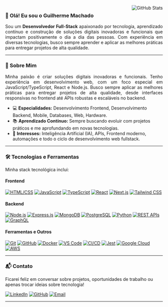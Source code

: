 <img align="right" src="https://github-readme-stats.vercel.app/api?username=gui1416&show_icons=true&title_color=783c00&text_color=af552e&icon_color=783c00&bg_color=f8efd4&include_all_commits=true" alt="GitHub Stats">

### 👋 Olá! Eu sou o Guilherme Machado

<p align="justify">
Sou um <strong>Desenvolvedor Full-Stack</strong> apaixonado por tecnologia, aprendizado contínuo e construção de soluções digitais inovadoras e funcionais que impactam positivamente o dia a dia das pessoas. Com experiência em diversas tecnologias, busco sempre aprender e aplicar as melhores práticas para entregar projetos de alta qualidade.
</p>

---

### 🚀 Sobre Mim

<p align="justify">
Minha paixão é criar soluções digitais inovadoras e funcionais. Tenho experiência em desenvolvimento web, com um foco especial em JavaScript/TypeScript, React e Node.js. Busco sempre aplicar as melhores práticas para entregar projetos de alta qualidade, desde interfaces responsivas no frontend até APIs robustas e escaláveis no backend.
</p>

- 💻 **Especialidades:** Desenvolvimento Frontend, Desenvolvimento Backend, Mobile, Databases, Web, Hardware.
- 📚 **Aprendizado Contínuo:** Sempre buscando evoluir com projetos práticos e me aprofundando em novas tecnologias.
- 🧠 **Interesses:** Inteligência Artificial (IA), APIs, Frontend moderno, automações e todo o ciclo de desenvolvimento web fullstack.

---

### 🛠️ Tecnologias e Ferramentas

Minha stack tecnológica inclui:

#### Frontend
[![HTML/CSS](https://img.shields.io/badge/-HTML%2FCSS-E34F26?style=for-the-badge&logo=html5&logoColor=fff)](https://developer.mozilla.org/pt-BR/docs/Web/HTML)
[![JavaScript](https://img.shields.io/badge/-JavaScript-F7DF1E?style=for-the-badge&logo=javascript&logoColor=000)](https://developer.mozilla.org/pt-BR/docs/Web/JavaScript)
[![TypeScript](https://img.shields.io/badge/-TypeScript-3178C6?style=for-the-badge&logo=typescript&logoColor=fff)](https://www.typescriptlang.org/docs/)
[![React](https://img.shields.io/badge/-React-61DAFB?style=for-the-badge&logo=react&logoColor=000)](https://react.dev/)
[![Next.js](https://img.shields.io/badge/-Next.js-000000?style=for-the-badge&logo=next.js&logoColor=fff)](https://nextjs.org/)
[![Tailwind CSS](https://img.shields.io/badge/-TailwindCSS-06B6D4?style=for-the-badge&logo=tailwindcss&logoColor=fff)](https://tailwindcss.com/)

#### Backend
[![Node.js](https://img.shields.io/badge/-Node.js-339933?style=for-the-badge&logo=node.js&logoColor=fff)](https://nodejs.org/)
[![Express.js](https://img.shields.io/badge/-Express.js-000000?style=for-the-badge&logo=express&logoColor=fff)](https://expressjs.com/)
[![MongoDB](https://img.shields.io/badge/-MongoDB-47A248?style=for-the-badge&logo=mongodb&logoColor=fff)](https://www.mongodb.com/)
[![PostgreSQL](https://img.shields.io/badge/-PostgreSQL-336791?style=for-the-badge&logo=postgresql&logoColor=fff)](https://www.postgresql.org/)
[![Python](https://img.shields.io/badge/-Python-3776AB?style=for-the-badge&logo=python&logoColor=fff)](https://www.python.org/)
[![REST APIs](https://img.shields.io/badge/-REST_APIs-007ACC?style=for-the-badge&logo=rest&logoColor=fff)](https://en.wikipedia.org/wiki/Representational_state_transfer)
[![GraphQL](https://img.shields.io/badge/-GraphQL-E10098?style=for-the-badge&logo=graphql&logoColor=fff)](https://graphql.org/)

#### Ferramentas e Outros
[![Git](https://img.shields.io/badge/-Git-F05032?style=for-the-badge&logo=git&logoColor=fff)](https://git-scm.com/)
[![GitHub](https://img.shields.io/badge/-GitHub-181717?style=for-the-badge&logo=github&logoColor=fff)](https://github.com/gui1416)
[![Docker](https://img.shields.io/badge/-Docker-2496ED?style=for-the-badge&logo=docker&logoColor=fff)](https://www.docker.com/)
[![VS Code](https://img.shields.io/badge/-VSCode-007ACC?style=for-the-badge&logo=visual-studio-code&logoColor=fff)](https://code.visualstudio.com/)
[![CI/CD](https://img.shields.io/badge/-CI%2FCD-F05032?style=for-the-badge&logo=gitlab&logoColor=fff)](https://about.gitlab.com/topics/ci-cd/)
[![Jest](https://img.shields.io/badge/-Jest-C21325?style=for-the-badge&logo=jest&logoColor=fff)](https://jestjs.io/)
[![Google Cloud](https://img.shields.io/badge/-Google_Cloud-4285F4?style=for-the-badge&logo=google-cloud&logoColor=fff)](https://cloud.google.com/)
[![AWS](https://img.shields.io/badge/-AWS-232F3E?style=for-the-badge&logo=amazon-aws&logoColor=fff)](https://aws.amazon.com/)

---

### 📬 Contato

Ficarei feliz em conversar sobre projetos, oportunidades de trabalho ou apenas trocar ideias sobre tecnologia!

[![LinkedIn](https://img.shields.io/badge/-LinkedIn-0A66C2?style=flat&logo=linkedin&logoColor=white)](https://www.linkedin.com/in/guilherme-rabelo-3aa160294/)
[![GitHub](https://img.shields.io/badge/-GitHub-000?style=flat&logo=github&logoColor=white)](https://github.com/gui1416)
[![Email](https://img.shields.io/badge/-Email-D14836?style=flat&logo=gmail&logoColor=white)](mailto:guirmdev@gmail.com)


---
